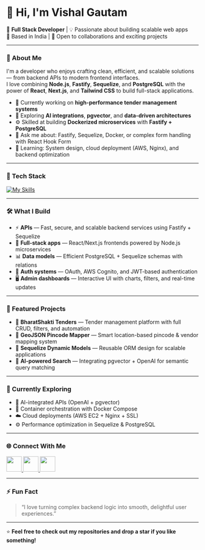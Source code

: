 # 👋 Hi, I'm Vishal Gautam

🚀 **Full Stack Developer** | 💡 Passionate about building scalable web apps  
📍 Based in India | 💬 Open to collaborations and exciting projects

---

### 🧠 About Me
I'm a developer who enjoys crafting clean, efficient, and scalable solutions — from backend APIs to modern frontend interfaces.  
I love combining **Node.js**, **Fastify**, **Sequelize**, and **PostgreSQL** with the power of **React**, **Next.js**, and **Tailwind CSS** to build full-stack applications.

- 🔭 Currently working on **high-performance tender management systems**
- 🧩 Exploring **AI integrations**, **pgvector**, and **data-driven architectures**
- ⚙️ Skilled at building **Dockerized microservices** with **Fastify + PostgreSQL**
- 💬 Ask me about: Fastify, Sequelize, Docker, or complex form handling with React Hook Form
- 🌱 Learning: System design, cloud deployment (AWS, Nginx), and backend optimization

---

### 🧰 Tech Stack

[![My Skills](https://skillicons.dev/icons?i=javascript,react,nextjs,tailwindcss,sequelize,nodejs,postgres,mongodb,nginx,linux,docker,git&theme=dark)](https://skillicons.dev)

---

### 🛠️ What I Build
- ⚡ **APIs** — Fast, secure, and scalable backend services using Fastify + Sequelize  
- 🧩 **Full-stack apps** — React/Next.js frontends powered by Node.js microservices  
- 📊 **Data models** — Efficient PostgreSQL + Sequelize schemas with relations  
- 🔐 **Auth systems** — OAuth, AWS Cognito, and JWT-based authentication  
- 🖥️ **Admin dashboards** — Interactive UI with charts, filters, and real-time updates  

---

### 📂 Featured Projects
- 🔹 **BharatShakti Tenders** — Tender management platform with full CRUD, filters, and automation  
- 🔹 **GeoJSON Pincode Mapper** — Smart location-based pincode & vendor mapping system  
- 🔹 **Sequelize Dynamic Models** — Reusable ORM design for scalable applications  
- 🔹 **AI-powered Search** — Integrating pgvector + OpenAI for semantic query matching  

---

### 🧠 Currently Exploring
- 🧬 AI-integrated APIs (OpenAI + pgvector)
- 🐳 Container orchestration with Docker Compose
- ☁️ Cloud deployments (AWS EC2 + Nginx + SSL)
- ⚙️ Performance optimization in Sequelize & PostgreSQL  

---

### 🌐 Connect With Me
<p align="left">
  <a href="https://github.com/ivishalgautam" target="_blank">
    <img src="https://skillicons.dev/icons?i=github&theme=dark" width="40" />
  </a>
  <a href="https://www.linkedin.com/in/vishal-gautam-895917214" target="_blank">
    <img src="https://skillicons.dev/icons?i=linkedin&theme=dark" width="40" />
  </a>
  <a href="mailto:ivishalgautamm@gmail.com">
    <img src="https://skillicons.dev/icons?i=gmail&theme=dark" width="40" />
  </a>
</p>

---

### ⚡ Fun Fact
> “I love turning complex backend logic into smooth, delightful user experiences.”

---

⭐ **Feel free to check out my repositories and drop a star if you like something!**
